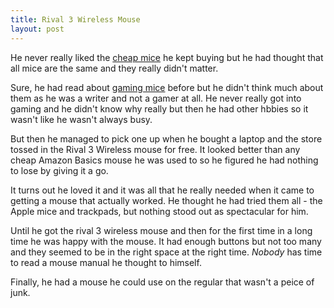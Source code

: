 ```yaml
---
title: Rival 3 Wireless Mouse
layout: post
---
```


He never really liked the [cheap mice](https://amzn.to/47Zwja6) he kept buying but he had thought that all mice are the same and they really didn't matter. 

Sure, he had read about [gaming mice](https://amzn.to/47Zwja6) before but he didn't think much about them as he was a writer and not a gamer at all. He never really got into gaming and he didn't know why really but then he had other hbbies so it wasn't like he wasn't always busy. 

But then he managed to pick one up when he bought a laptop and the store tossed in the Rival 3 Wireless mouse for free. It looked better than any cheap Amazon Basics mouse he was used to so he figured he had nothing to lose by giving it a go. 

It turns out he loved it and it was all that he really needed when it came to getting a mouse that actually worked. He thought he had tried them all - the Apple mice and trackpads, but nothing stood out as spectacular for him. 

Until he got the rival 3 wireless mouse and then for the first time in a long time he was happy with the mouse. It had enough buttons but not too many and they seemed to be in the right space at the right time. *Nobody* has time to read a mouse manual he thought to himself. 

Finally, he had a mouse he could use on the regular that wasn't a peice of junk. 

